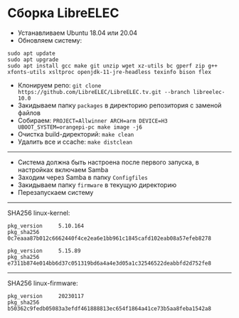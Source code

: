 # Сборка LibreELEC
- Устанавливаем Ubuntu 18.04 или 20.04
- Обновляем систему:
```
sudo apt update
sudo apt upgrade
sudo apt install gcc make git unzip wget xz-utils bc gperf zip g++ xfonts-utils xsltproc openjdk-11-jre-headless texinfo bison flex
```
- Клонируем репо: ```git clone https://github.com/LibreELEC/LibreELEC.tv.git --branch libreelec-10.0```
- Закидываем папку ```packages``` в директорию репозитория с заменой файлов
- Собираем: ```PROJECT=Allwinner ARCH=arm DEVICE=H3 UBOOT_SYSTEM=orangepi-pc make image -j6```
- Очистка build-директорий: ```make clean```
- Удалить все и ccache: ```make distclean```

---

- Система должна быть настроена после первого запуска, в настройках включаем Samba
- Заходим через Samba в папку ```Configfiles```
- Закидываем папку ```firmware``` в текущую директорию
- Перезапускаем систему

---

SHA256 linux-kernel:
```
pkg_version     5.10.164
pkg_sha256      0c7eaaa87b012c6662440f4ce2ea6e1bb961c1845cafd102eab08a57efeb8278

pkg_version     5.15.89
pkg_sha256      e7311b874e014bb6d37c051319bd6a4a4e3d05a1c32546522deabbfd2d752fe8
```

---

SHA256 linux-firmware:
```
pkg_version     20230117
pkg_sha256      b50362c9fedb05083a3efdf461888813ec654f1864a41ce73b5aa8feba1542a8
```
